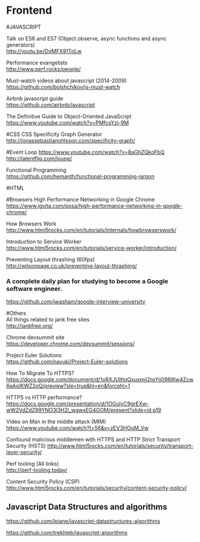 Frontend
================
#JAVASCRIPT

Talk on ES6 and ES7 (Object.observe, async functions and async generators)  
http://youtu.be/DqMFX91ToLw  

Performance evangelists  
http://www.perf.rocks/people/ 

Must-watch videos about javascript (2014-2009)  
https://github.com/bolshchikov/js-must-watch  

Airbnb javascript guide  
https://github.com/airbnb/javascript  

The Definitive Guide to Object-Oriented JavaScript  
https://www.youtube.com/watch?v=PMfcsYzj-9M  

#CSS
CSS Specificity Graph Generator  
http://jonassebastianohlsson.com/specificity-graph/  

#Event Loop
https://www.youtube.com/watch?v=8aGhZQkoFbQ  
http://latentflip.com/loupe/

Functional Programming  
https://github.com/hemanth/functional-programming-jargon  

#HTML


#Browsers
High Performance Networking in Google Chrome  
https://www.igvita.com/posa/high-performance-networking-in-google-chrome/ 

How Browsers Work  
http://www.html5rocks.com/en/tutorials/internals/howbrowserswork/  

Introduction to Service Worker  
http://www.html5rocks.com/en/tutorials/service-worker/introduction/  

Preventing Layout thrashing (60fps)  
http://wilsonpage.co.uk/preventing-layout-thrashing/

### A complete daily plan for studying to become a Google software engineer. 
https://github.com/jwasham/google-interview-university  


#Others  
All things related to jank free sites  
http://jankfree.org/  

Chrome devsummit site  
https://developer.chrome.com/devsummit/sessions/

Project Euler Solutions  
https://github.com/nayuki/Project-Euler-solutions  

How To Migrate To HTTPS?  
https://docs.google.com/document/d/1oRXJUIttqQxuxmjj2tgYjj096IKw4Zcw6eAoIKWZ2oQ/preview?sle=true&hl=en&forcehl=1

HTTPS vs HTTP performance?  
https://docs.google.com/presentation/d/1OGulyC9grEXw-wW2VdZdZ99YNO3l3H2l_wgwxEG4GOM/present?slide=id.p19

Video on Man in the middle attack (MIM)  
https://www.youtube.com/watch?t=56&v=zEV3HOuM_Vw
 
Confound malicious middlemen with HTTPS and HTTP Strict Transport Security (HSTS)   http://www.html5rocks.com/en/tutorials/security/transport-layer-security/

Perf tooling (All links)  
http://perf-tooling.today/

Content Security Policy (CSP)  
http://www.html5rocks.com/en/tutorials/security/content-security-policy/

## Javascript Data Structures and algorithms  
https://github.com/loiane/javascript-datastructures-algorithms

https://github.com/trekhleb/javascript-algorithms
